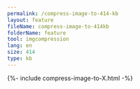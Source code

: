 ```yaml
---
permalink: /compress-image-to-414-kb
layout: feature
fileName: compress-image-to-414kb
folderName: feature
tool: imgcompression
lang: en
size: 414
type: kb
---
```


{%- include compress-image-to-X.html -%}
